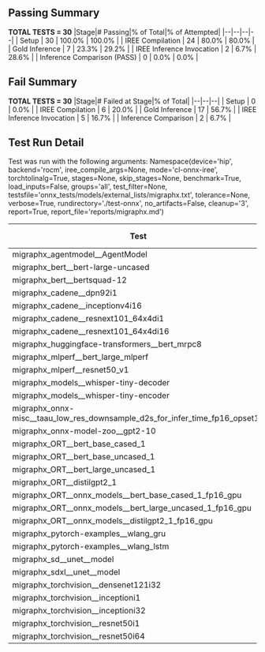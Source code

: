 ## Passing Summary

**TOTAL TESTS = 30**
|Stage|# Passing|% of Total|% of Attempted|
|--|--|--|--|
| Setup | 30 | 100.0% | 100.0% |
| IREE Compilation | 24 | 80.0% | 80.0% |
| Gold Inference | 7 | 23.3% | 29.2% |
| IREE Inference Invocation | 2 | 6.7% | 28.6% |
| Inference Comparison (PASS) | 0 | 0.0% | 0.0% |
## Fail Summary

**TOTAL TESTS = 30**
|Stage|# Failed at Stage|% of Total|
|--|--|--|
| Setup | 0 | 0.0% |
| IREE Compilation | 6 | 20.0% |
| Gold Inference | 17 | 56.7% |
| IREE Inference Invocation | 5 | 16.7% |
| Inference Comparison | 2 | 6.7% |
## Test Run Detail
Test was run with the following arguments:
Namespace(device='hip', backend='rocm', iree_compile_args=None, mode='cl-onnx-iree', torchtolinalg=True, stages=None, skip_stages=None, benchmark=True, load_inputs=False, groups='all', test_filter=None, testsfile='onnx_tests/models/external_lists/migraphx.txt', tolerance=None, verbose=True, rundirectory='./test-onnx', no_artifacts=False, cleanup='3', report=True, report_file='reports/migraphx.md')

| Test | Exit Status | Mean Benchmark Time (ms) | Notes |
|--|--|--|--|
| migraphx_agentmodel__AgentModel | compilation | None | |
| migraphx_bert__bert-large-uncased | preprocessing | None | |
| migraphx_bert__bertsquad-12 | native_inference | None | |
| migraphx_cadene__dpn92i1 | native_inference | None | |
| migraphx_cadene__inceptionv4i16 | native_inference | None | |
| migraphx_cadene__resnext101_64x4di1 | native_inference | None | |
| migraphx_cadene__resnext101_64x4di16 | native_inference | None | |
| migraphx_huggingface-transformers__bert_mrpc8 | native_inference | None | |
| migraphx_mlperf__bert_large_mlperf | native_inference | None | |
| migraphx_mlperf__resnet50_v1 | native_inference | None | |
| migraphx_models__whisper-tiny-decoder | native_inference | None | |
| migraphx_models__whisper-tiny-encoder | native_inference | None | |
| migraphx_onnx-misc__taau_low_res_downsample_d2s_for_infer_time_fp16_opset11 | import_model | None | |
| migraphx_onnx-model-zoo__gpt2-10 | preprocessing | None | |
| migraphx_ORT__bert_base_cased_1 | compiled_inference | None | |
| migraphx_ORT__bert_base_uncased_1 | compiled_inference | None | |
| migraphx_ORT__bert_large_uncased_1 | compiled_inference | None | |
| migraphx_ORT__distilgpt2_1 | compiled_inference | None | |
| migraphx_ORT__onnx_models__bert_base_cased_1_fp16_gpu | Numerics | 431.8063266740258 | |
| migraphx_ORT__onnx_models__bert_large_uncased_1_fp16_gpu | Numerics | 1576.5154963495054 | |
| migraphx_ORT__onnx_models__distilgpt2_1_fp16_gpu | compiled_inference | None | |
| migraphx_pytorch-examples__wlang_gru | native_inference | None | |
| migraphx_pytorch-examples__wlang_lstm | native_inference | None | |
| migraphx_sd__unet__model | import_model | None | |
| migraphx_sdxl__unet__model | import_model | None | |
| migraphx_torchvision__densenet121i32 | native_inference | None | |
| migraphx_torchvision__inceptioni1 | native_inference | None | |
| migraphx_torchvision__inceptioni32 | native_inference | None | |
| migraphx_torchvision__resnet50i1 | native_inference | None | |
| migraphx_torchvision__resnet50i64 | native_inference | None | |
